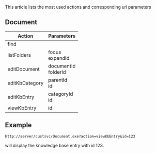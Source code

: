 <properties date="2016-06-24"
/>

This article lists the most used actions and corresponding url parameters

Document
--------

| Action         | Parameters |
|----------------|------------|
| find           |            |
| listFolders    | focus<br>expandId |
| editDocument   | documentId<br>folderId |
| editKbCategory | parentId<br>id |
| editKbEntry    | categoryId<br>id |
| viewKbEntry    | id         |

Example
-------

`http://server/custsvc/Document.exe?action=viewKbEntry&id=123`

will display the knowledge base entry with id 123.
